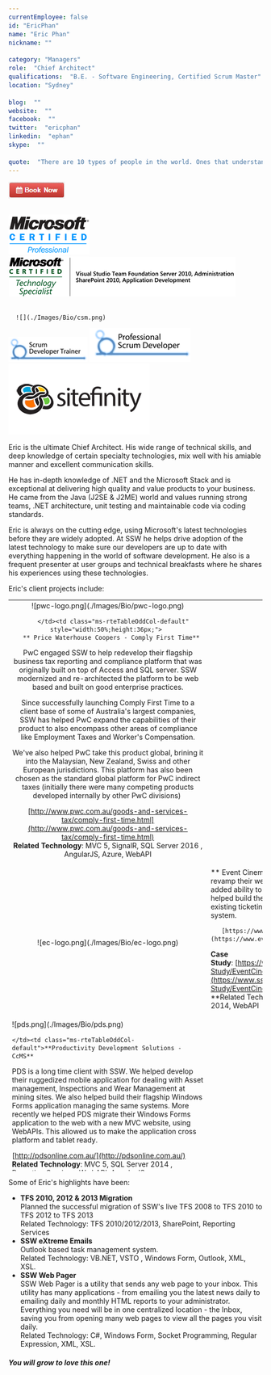 ```yaml
---
currentEmployee: false
id: "EricPhan"
name: "Eric Phan"
nickname: ""

category: "Managers"
role:  "Chief Architect"
qualifications:  "B.E. - Software Engineering, Certified Scrum Master"
location: "Sydney"

blog:  ""
website:  ""
facebook:  ""
twitter:  "ericphan"
linkedin:  "ephan"
skype:  ""

quote:  "There are 10 types of people in the world. Ones that understand binary and ones that don't."
---
```


[![BookNow.png](./Images/Bio/BookNow.png)](http://veethere.com/With/EricPhan) 
    

## 

 ![](./Images/Bio/MCP.png) 
 ![](./Images/Bio/eric_msts.png) 


##  
      ![](./Images/Bio/csm.png) 
 ![](./Images/Bio/scrumtrainer.png) 
 ![](./Images/Bio/psd.png) 
 ![Sitefinity](./Images/Bio/logo_sitefinity.png) 
    

Eric is the ultimate Chief Architect. His wide range of technical skills, and deep knowledge of certain specialty technologies, mix well with his amiable manner and excellent communication skills.  

He has in-depth knowledge of .NET and the Microsoft Stack and is exceptional at delivering high quality and value products to your business. He came from the Java (J2SE & J2ME) world and values running strong teams, .NET architecture, unit testing and maintainable code via coding standards.

Eric is always on the cutting edge, using Microsoft's latest technologies before they are widely adopted. At SSW he helps drive adoption of the latest technology to make sure our developers are up to date with everything happening in the world of software development. He also is a frequent presenter at user groups and technical breakfasts where he shares his experiences using these technologies.

Eric's client projects include:  

<table cellspacing="0" width="100%" class="ms-rteTable-default" style="height:1131px;"><tbody><tr class="ms-rteTableEvenRow-default"><td class="ms-rteTableEvenCol-default" style="width:7%;height:36px;text-align:center;">![pwc-logo.png](./Images/Bio/pwc-logo.png) 
 

       </td><td class="ms-rteTableOddCol-default" style="width:50%;height:36px;"> 
       ** Price Waterhouse Coopers - Comply First Time**  
PwC engaged SSW to help redevelop their flagship business tax reporting and compliance platform that was originally built on top of Access and SQL server. SSW modernized and re-architected the platform to be web based and built on good enterprise practices.   

Since successfully launching Comply First Time to a client base of some of Australia's largest companies, SSW has helped PwC expand the capabilities of their product to also encompass other areas of compliance like Employment Taxes and Worker's Compensation.   

We've also helped PwC take this product global, brining it into the Malaysian, New Zealand, Swiss and other European jurisdictions. This platform has also been chosen as the standard global platform for PwC indirect taxes (initially there were many competing products developed internally by other PwC divisions)   

[http://www.pwc.com.au/goods-and-services-tax/comply-first-time.html](http://www.pwc.com.au/goods-and-services-tax/comply-first-time.html)  
**Related Technology**: MVC 5, SignalR, SQL Server 2016 , AngularJS, Azure, WebAPI  
</td></tr><tr class="ms-rteTableOddRow-default"><td class="ms-rteTableEvenCol-default" rowspan="1" style="width:7%;text-align:center;">![ec-logo.png](./Images/Bio/ec-logo.png) 
  
</td><td class="ms-rteTableOddCol-default" rowspan="1"> 
       ** Event Cinemas**  
Event Cinemas was looking to revamp their website with a new look and feel with the added ability to drive the site via a new CMS. SSW helped build the new website that integrated with their existing ticketing, loyalty and movie management system.   

       [https://www.eventcinemas.com.au](https://www.eventcinemas.com.au/)  
**Case Study**: [https://www.ssw.com.au/ssw/Consulting/Case-Study/EventCinemas.aspx](https://www.ssw.com.au/ssw/Consulting/Case-Study/EventCinemas.aspx)  
**Related Technology: **MVC 5, Sitefinity, SQL Server 2014, WebAPI  
</td></tr><tr class="ms-rteTableEvenRow-default"><td class="ms-rteTableEvenCol-default" style="width:7%;">![pds.png](./Images/Bio/pds.png) 
 

    </td><td class="ms-rteTableOddCol-default">**Productivity Development Solutions - CcMS**  
PDS is a long time client with SSW. We helped develop their ruggedized mobile application for dealing with Asset management, Inspections and Wear Management at mining sites. We also helped build their flagship Windows Forms application managing the same systems. More recently we helped PDS migrate their Windows Forms application to the web with a new MVC website, using WebAPIs. This allowed us to make the application cross platform and tablet ready.  

[http://pdsonline.com.au/](http://pdsonline.com.au/)  
**Related Technology**: MVC 5, SQL Server 2014 , Reporting Services, We bAPI, AngularJS  
</td></tr><tr class="ms-rteTableOddRow-default"><td class="ms-rteTableEvenCol-default" style="width:7%;text-align:center;">![energetics_logo.png](./Images/Bio/energetics_logo.png) 
  
</td><td class="ms-rteTableOddCol-default">**Energetics (BRW Client Choice Award Winner for 2011)**  
Energetics were looking towards SSW to take over the development of their existing One2Five web application from their previous vendor. We conducted a software audit, migration to .NET 4.0, code clean-up involving merging two separate code bases for English and Japanese into the one globalized version and implemented a many enhancements and bug fixes to streamline the use of the web application for facilitators and administrators. We implemented features into their offline Windows Forms application to bring it to parity with the web application and implemented a ClickOnce deployment mechanism for easier delivery. We worked using the scrum methodology and consistently met deadlines and delivered extra functionality.   

[http://www.energetics.com.au](http://www.energetics.com.au/)  
**Related Technology**: ASP.NET, Windows Forms, Click Once, jQuery, AJAX, Globalization  
</td></tr><tr class="ms-rteTableEvenRow-default"><td class="ms-rteTableEvenCol-default" style="width:7%;text-align:center;">![tsy_logo.jpg](./Images/Bio/tsy_logo.jpg) 
  
</td><td class="ms-rteTableOddCol-default"> 
       ** The Treasury - Developer Training**  
Delivered a two day training course on VSTO to help transition the Treasury from VBA and macros in their Word and Excel applications into managed .NET code.  

[http://www.treasury.nsw.gov.au/](http://www.treasury.nsw.gov.au/)  
**Related Technology**: VSTO  
</td></tr><tr class="ms-rteTableOddRow-default"><td class="ms-rteTableEvenCol-default" style="width:7%;text-align:center;">![medibank-logo-header.png](./Images/Bio/medibank-logo-header.png) 
  
</td><td class="ms-rteTableOddCol-default"> 
       **Medibank Health - Full End to End Microsoft ALM implementation**  
Medibank Health has an existing development ecosystem built on a multitude of different tools from different vendors. They wanted to consolidate them all to use the Microsoft ALM stack to gain efficiencies during their testing and development cycle. We ended up implementing TFS with Lab Management and creating custom build and deployment scripts to push a build to Lab Management for verification every night. This cut their testing cycle from 3 days to 10 minutes!   

[https://www.medibank.com.au/](https://www.medibank.com.au/)  
**Related Technology**: Visual Studio, Team Foundation Server, Lab Management, Continuous Integration, Workflow  
</td></tr><tr class="ms-rteTableEvenRow-default"><td class="ms-rteTableEvenCol-default" style="width:7%;"></td><td class="ms-rteTableOddCol-default"> 
       ** An eCommerce website for a well established Australian retailer**  
This retailer was experiencing severe performance issues on their 10 year old website (written in legacy ASP code). Eric managed a team of 5 developers and 2 designers to implement a new eCommerce system with a fresh design after reviewing their existing system and deciding it was infeasible to correct all the performance issues from non scalable code.   

**Related Technology**: ASP.NET, LINQ to SQL, Lucene Search, SQL Server Full Text Indexing, SQL Reporting Services, MediaChase ECF  
</td></tr><tr class="ms-rteTableOddRow-default"><td class="ms-rteTableEvenCol-default" style="width:7%;text-align:center;">![Satellite.gif](./Images/Bio/Satellite.gif) 
  
</td><td class="ms-rteTableOddCol-default">**Energy Australia - Field Operations Management System**  
This large utilities company needed an automated and easy to use Rostering and Employee management system to replace their current spreadsheet based system. The system manages all the engineers across Australia.   

       [https://www.energyaustralia.com.au](https://www.energyaustralia.com.au/)  
**Related Technology: **Silverlight, ASP.NET, Dynamic Data, LINQ to SQL, WCF REST, SQL Server, SQL Reporting Services  
</td></tr><tr class="ms-rteTableEvenRow-default"><td class="ms-rteTableEvenCol-default" style="width:7%;">  
</td><td class="ms-rteTableOddCol-default"> 
       ** Australian ISV and Microsoft Gold Partner with a CMS and Document Management product**  
Helped further develop and improve their CMS product adding features like: licensing, multi image/document uploading, import from SharePoint, Trim and Interwoven. The final jewel was building an Office 2007/2010 Integration with their document management system.  

**Related Technology**: ASP.NET, jQuery, WCF, VSTO  
</td></tr><tr class="ms-rteTableOddRow-default"><td class="ms-rteTableEvenCol-default" style="width:7%;text-align:center;">![Snackbrands-logo-for-website-2s6flf8g5xt9og143phj40.jpg](./Images/Bio/Snackbrands-logo-for-website-2s6flf8g5xt9og143phj40.jpg) 
  
</td><td class="ms-rteTableOddCol-default"> 
       ** Snack Brands Australia - Business Intelligence**  
Snack Brands is the largest distributor of chips in Australia and has recently gone through some mergers. Eric managed the many data silos, that was sales, inventory, forecasting and logistical data spread across many different systems. This business intelligence project consolidated all this data into a data warehouse and cube, that enabled better reporting of figures.  

[https://snackbrands.com.au](https://snackbrands.com.au/)  
**Related Technology**: SQL Server Integration Services (SSIS), SQL Server Analysis Services (SSAS), SQL Server Reporting Services (SSRS), SharePoint initially then SharePoint, Excel Services, Performance Point Services  
</td></tr><tr class="ms-rteTableEvenRow-default"><td class="ms-rteTableEvenCol-default" style="width:7%;text-align:center;">![maximus.png](./Images/Bio/maximus.png) 
  
</td><td class="ms-rteTableOddCol-default">**Maximus - HR Performance Management**  
Eric created a software as a service application to deliver a HR Management system that facilitates career management, selection, surveys and performance management.  

[http://maximus.com.au/ ](http://maximus.com.au/)   

       **Related Technology**: (ASP.NET Application, NHibernate, SQL Server,  XMLFO Reports, LMS Integration)  
</td></tr><tr class="ms-rteTableOddRow-default"><td class="ms-rteTableEvenCol-default" rowspan="1" style="width:7%;text-align:center;">  

</td><td class="ms-rteTableOddCol-default" rowspan="1"> 
       ** Hills Transport Pty Ltd**  
A transport company looking to establish a greater web presence and automate its package delivery and consignment note system.  
**  
R****elated Technology**: VB.NET Windows Forms with Click Once deployment, Web Services, DotNetNuke, SQL Server, Image Scanning and recognition.  
</td></tr><tr class="ms-rteTableEvenRow-default"><td class="ms-rteTableEvenCol-default" rowspan="1" style="width:7%;text-align:center;"> 
       ![logob.png](./Images/Bio/logob.png) 
   

    </td><td class="ms-rteTableOddCol-default" rowspan="1"> 
       ** Media Monitors**  
A media company looking to develop an intranet site to manage their media directory.  

[http://www.mediamonitors.com](http://www.mediamonitors.com/)  
**Related Technology**: Intranet ASP.NET Website - with ComponentArt and AJAX  
</td></tr><tr class="ms-rteTableOddRow-default"><td class="ms-rteTableEvenCol-default" rowspan="1" style="width:7%;text-align:center;"> 
       ![anglicancare-web-logo-2.jpg](./Images/Bio/anglicancare-web-logo-2.jpg) 
   

    </td><td class="ms-rteTableOddCol-default" rowspan="1"> 
       ** Anglican Care - Developer Training**  
Ran a four day training course on ASP.NET Web Development with Visual Studio Team System.   

[http://www.anglicancare.com.au/](http://www.anglicancare.com.au/)  
**Related Technology: **Visual Studio Team Suite, Visual Studio Team Foundation Server, ASP.NET 2, Web Services  

</td></tr><tr class="ms-rteTableEvenRow-default"><td class="ms-rteTableEvenCol-default" rowspan="1" style="width:7%;text-align:center;"> 
       ![University_of_Technology_Sydney_logo.jpg](./Images/Bio/University_of_Technology_Sydney_logo.jpg) 
   

    </td><td class="ms-rteTableOddCol-default" rowspan="1"> 
       ** UTS .NET Short Course**  
Developed and lectured the UTS .NET Short Course.  

[http://www.uts.edu.au](http://www.uts.edu.au/)  
**Related Technology**: .NET Framework, AJAX, Click Once, SQL Server, ADO.NET, Visual Studio Team Suite, Visual Studio Team Foundation Server, Windows Forms, ASP.NET, Web Services  

</td></tr><tr class="ms-rteTableFooterRow-default"><td class="ms-rteTableFooterEvenCol-default" rowspan="1" style="width:7%;text-align:center;"> 
       ![500px-TransGrid_logo.png](./Images/Bio/500px-TransGrid_logo.png) 
   

    </td><td class="ms-rteTableFooterOddCol-default" rowspan="1"> 
       ** TransGrid**  
TransGrid is a government utilities company with their own development teams. They needed security guidance for their intranet applications and migration of their TFS 2008 to the latest TFS as well as consulting on Scrum/Agile.  

[https://www.transgrid.com.au/](https://www.transgrid.com.au/)  
Related Technology: TFS, WCF, ASP.NET, Scrum, Agile  

</td></tr></tbody></table>

Some of Eric's highlights have been:

*   **TFS 2010, 2012 & 2013 Migration**  
Planned the successful migration of SSW's live TFS 2008 to TFS 2010 to TFS 2012 to TFS 2013  
Related Technology: TFS 2010/2012/2013, SharePoint, Reporting Services
*   **SSW eXtreme Emails**  
Outlook based task management system.   
Related Technology: VB.NET, VSTO , Windows Form, Outlook, XML, XSL.
*   **SSW Web Pager**  
SSW Web Pager is a utility that sends any web page to your inbox. This utility has many applications - from emailing you the latest news daily to emailing daily and monthly HTML reports to your administrator. Everything you need will be in one centralized location - the Inbox, saving you from opening many web pages to view all the pages you visit daily.  
Related Technology: C#, Windows Form, Socket Programming, Regular Expression, XML, XSL.

##### You will grow to love this one!  
